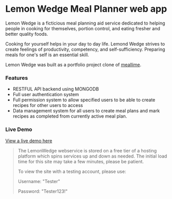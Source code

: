 # Lemon Wedge Meal Planner web app
Lemon Wedge is a ficticious meal planning aid service dedicated to helping people in cooking for themselves, portion control, and eating fresher and better quality foods.

Cooking for yourself helps in your day to day life. Lemond Wedge strives to create feelings of productivity, competency, and self-sufficiency. Preparing meals for one's self is an essential skill.

Lemon Wedge was built as a portfolio project clone of [meallime](https://www.mealime.com/).

### Features
 - RESTFUL API backend using MONGODB
 - Full user authentication system
 - Full permission system to allow specified users to be able to create recipes for other users to access
 - Data management system for all users to create meal plans and mark recipes as completed from currently active meal plan.

### Live Demo
[View a live demo here](https://lemonwedge.onrender.com/)
>The LemonWedge webservice is stored on a free tier of a hosting platform which spins services up and down as needed. The initial load time for this site may take a few minutes, please be patient.
>
>To view the site with a testing account, please use:
>
>Username: "Tester"
>
>Password: "Tester123!"

